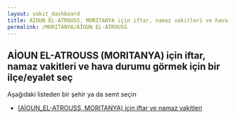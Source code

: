 ```yaml
---
layout: vakit_dashboard
title: AİOUN EL-ATROUSS, MORITANYA için iftar, namaz vakitleri ve hava durumu - ilçe/eyalet seç
permalink: /MORITANYA/AİOUN EL-ATROUSS
---
```


## AİOUN EL-ATROUSS (MORITANYA) için iftar, namaz vakitleri ve hava durumu  görmek için bir ilçe/eyalet seç

Aşağıdaki listeden bir şehir ya da semt seçin

* [ (AİOUN_EL-ATROUSS, MORITANYA) için iftar ve namaz vakitleri](/MORITANYA/AİOUN_EL-ATROUSS/)

<script type="text/javascript">
  var GLOBAL_COUNTRY = 'MORITANYA';
  var GLOBAL_CITY = 'AİOUN EL-ATROUSS';
  var GLOBAL_STATE = 'AİOUN EL-ATROUSS';
</script>
